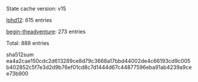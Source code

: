 State cache version: v15

[lphd12](https://www.github.com/lphd12): 615 entries

[begin-theadventure](https://github.com/begin-theadventure): 273 entries

Total: 888 entries

sha512sum
ea4a2cae150cdc2d613289ce8d79c3668a17bbd44002de4c66193cd9c005b402852c5f7e3d2d9b76ef01cd8c7d1444d67c44877596eba91ab4239a9cee73b900
